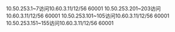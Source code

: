 10.50.253.1~7访问10.60.3.11/12/56 60001
10.50.253.201~203访问10.60.3.11/12/56 60001
10.50.253.101~105访问10.60.3.11/12/56 60001
10.50.253.151~155访问10.60.3.11/12/56 60001